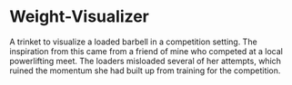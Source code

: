 # Weight-Visualizer
A trinket to visualize a loaded barbell in a competition setting.  The inspiration from this came from a friend of mine who competed at a local powerlifting meet.  The loaders misloaded several of her attempts, which ruined the momentum she had built up from training for the competition.